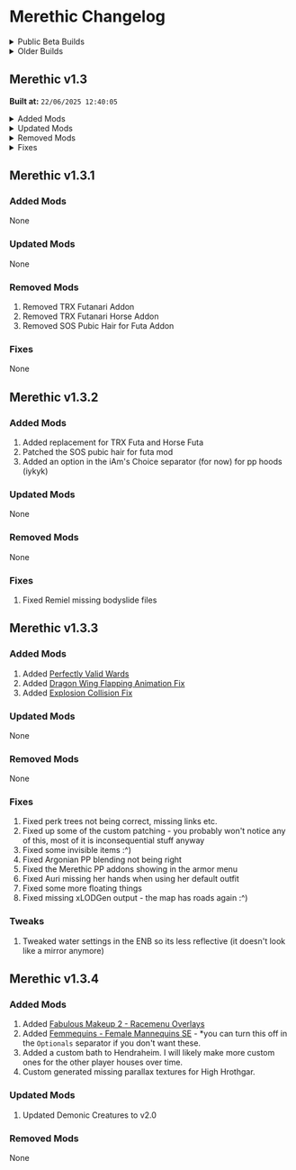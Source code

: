 # Merethic Changelog

<Details>
<summary>Public Beta Builds</summary>

## Public Beta 1
Initial public release.

## Public Beta 1.0.1
1. Updated High Poly Head download link
2. Updated NCK30 SLAL animations to v4.3
3. (Hopefully) fixed WJ requiring the Creation Kit files

## Public Beta 1.0.2
1. Fixed SMP hair not working when hiding helmets
2. Fixed broken landscape textures on Solstheim
3. Fixed Dwemer Wenches not having visible outfits
4. Fixed purple scabbard on the ebony greatsword
5. Fixed purple well textures
6. Fixed Luaffyn (Candlehearth Hall Bard) missing hands

## Public Beta 2
1. Fixed the Mythic Dawn museum in Dawnstar missing its containers
2. Fixed a landscape seam at Snow-Shod Farm
3. Fixed Ingun Black-Briar's missing hair
4. Swapped Tamrielic Grass for Folkvangr + Folkvangr Summer Tundra (this has given a fair performance boost, especially in avg fps + looks better)
5. Regenerated LODs (and cut the file size by nearly 50%)

## Public Beta 3
1. Fixed CTD causing items in the Smithing menu
2. Removed some of the vanilla voiced followers;
   1. Lea'saa
   2. Snow
   3. Arisha
   4. Daedric Bitches
3. Removed Drop on Death
4. Removed SexLab Aroused Creatures
5. Removed SkyRem - Cassi (Constellations)
6. Removed Heel Sounds (because the mod was deleted)
7. Fixed Lydia having the wrong appearance
8. Fixed the Venus armor set conflicting with SOS
9. Fixed the Destroyer armor set conflicting with SOS
10. Fixed a potential crash in Southfringe Sanctum
11. Nerfed a couple of slightly over-rated items
12. Tweaked the ENB slightly
13. Added Evenstar - Minimalistic Standing Stones of Skyrim

## Public Beta 4
1. Fixed an infinite load screen in Southfringe Sanctum
2. Fixed Venus armor set SMP cloth
3. Fixed missing Scarlet Rose outfit pieces
4. Fixed missing Succubus outfit pieces
5. Fixed Eola's appearance
6. Fixed borked vampire lord forms
7. Fixed floating above water bug for player and a few NPCs 
9. Fixed Venus Valkyrie crafting recipe
10. Added 3BA Jello Butt Physics
11. Added Body Blushing - Racemenu Overlays
12. Added Savefile Grouping Fix
13. Added Horse Save Load Fix
14. Added Auri's Mount Thistlefoot Texture Fix
15. Added ENB Anti-Aliasing
16. Added some cursed stuff :^)

</details>

<details>
<summary>Older Builds</summary>

## Merethic V1.0
Release published on the Wabbajack Gallery :)
1. Added Natural Beauty Makeup 
2. Added Feral Eyes
3. Added Lavatera Armor + 4k textures
4. Added ReSqueeze
5. Added squeeze sliders for BD's Armor Replacer
6. Added some photo mode poses for screen archery
7. Added Mehrunes Dagon Unique Shrine
8. Added Better Atronach Forge Offering Box
9. Added FreeFlyCam
10. Added Considerate Followers + 1.6.640 backport
11. Added KittyVFX - Healing
12. Removed Humanoid Draugr Replacer
13. Updated Practical Defeat to v0.4.7
14. Updated to Nature of the Wild Lands v3.0
   1.  NOTWL v3.0 should help performance a fair bit in my testing :)
15. Updated Save Safe System Overhaul to v3
16. Updated Demonic Creatures to v1.9
17. Updated Alternate Perspective to v4.0.3
18. Updated the Alternate Perspective addons where needed
19. Fixed a potential freeze after RaceMenu closes
20. Fixed Elven armor textures
21. Regenerated LODs including changing up LODs to be much more performance friendly with not a massive visual difference
    1.  There is also now a dedicated set of performance LODs. See the readme for a how-to activate these

## Merethic v1.0.1
1. Fixed MCM recorder errors
2. Fixed the Pyramid Utils error
3. Added RaceMenu Undress
4. Added Hotkey Reminder
   1. Press F11 to see hotkeys

## Merethic v1.0.2
1. Fixed Jenassa's appearance
2. Fixed a couple issues in Rayeks End
3. Fixed some issues with wild horses
4. Probably fixed the RaceMenu exit freeze again
5. Fixed animation conditions for mage robes/clothing (no more vanilla anims for robe wearers)
6. Fixed the "missing" TAWOBA Steel book
7. (Hopefully) fixed Vampire Lord and Vampire Brute skeleton issues
8. Fixed RaceMenu 3BA Morphs not working
9. Added Mu Joint Fix SexLab patch
10. Added Better AltTab
11. Added a couple of NAT 3 Patches
12. Started to adjust some ENB visuals where needed

## Merethic v1.1.0

**Merethic is now built on Skyrim v1.6.1170!**

1. Updated/Added/Removed various SKSE mods as needed to transition to v1.6.1170
2. Updated Sirenroot
3. Updated a bunch of misc mods
4. Replaced FNIS/Nemesis with Pandora
5. Fixed issues with Dismemberment Framework for humanoids
6. Fixed Bloodchill Cavern entrance
7. Fixed Lord Harkon's appearance (again)
8. Fixed Werewolves
9. Fixed broken Vampire robes
10. Fixed Whiterun Guard armour
11. Fixed a crash on Summerset Isle
12. Fixed an issue with female Coldhaven guard armour
13. Fixed IED config for Crossbow Bolt placements
14. Fixed some more missing wench armors
15. Fixed a couple of issues in the Lair of Succubi
16. Made a Merethic Music Mega Merge for more variety for your ears
17. Removed Evenstar - Minimalistic Standing Stones of Skyrim
18. Removed Blade and Blunt
19. Removed Aetherius
19. Removed SL Default Animation Remover
20. Removed SexLab Separate Orgasm
21. Removed SexLab Grass Patch
22. Removed SexLab Cum Overlays Extended
23. Removed SexLab Better Blowjobs
24. Removed SL Smooth Expressions
25. Removed Custom Skills Framework
26. Removed Custom Skills Menu
27. Removed Sky Idles
28. Added SexLab Framework PPlus
29. Added SexLab Framework PPlus - Automated SLSB Conversions
30. Added Misty Skye CBBE 3BA Patch
31. Added Solstice - a custom standing stones mod for Merethic
32. Added Merethic Insight
33. Added Wildcat - Combat of Skyrim
34. Added Mannaz
35. Added new anims when wearing nothing
36. Added Achievement Injector
37. Added Dac0da
38. Added DAC0DA - English Translation
39. Added DAC0DA - Achievement Injector Patch
40. Added DAc0da - Delayed Start
41. Added VIGILANT
42. Added VIGILANT SE HiRes Pack
43. Added VIGILANT Voiced - English Addon
44. Added WorldSpaces Patches for Vigilant
45. Added VIGILANT - NPC Overhaul
46. Added Vigilant - Achievement Injector Patch
47. Added misc HD Vigilant Project mods
48. Added Vigilant Armor HIMBO Refit
49. Added Vigilant CBBE (3BA) Bodyslide
50. Added VIGILANT SE - Settings Loader
51. Added Vigilant - Delayed Start
52. Added GLENMORIL SE
53. Added GLENMORIL - English Translation
54. Added GLENMORIL - NPC Overhaul
55. Added Glenmoril - Delayed Start
56. Added GLENMORIL CBBE 3BA Patch
57. Added GLENMORIL SE - Settings Loader
58. Added Unslaad SE
59. Added UNSLAAD Voiced - English Addon
60. Added WorldSpaces Patches for Unslaad
61. Added Customized Object Lod For Unslaad SE
62. Added Unslaad - Achievement Injector Patch
63. Added Unslaad - Delayed Start
64. Added Unslaad SE - Settings Loader
65. Added Unslaad CBBE (3BA) Bodyslide
66. Added TrueHUD - Unslaad Boss Bars ini
67. Added TrueHUD - Vigilant Boss Bars ini
68. Added a funni in the College of Winterhold
69. Added a funni in Hendraheim
70. Added More Carriages
71. Added More Ferries
72. Added some pubic options for futa characters
73. Added some more RaceMenu presets
74. Added Novice Bolt Spells
75. Added Eyes of Aber SE
76. Added Even More Eyes by Koralina
77. Added BnP Eye Pack
78. Added Eyes of Ellxe
79. Added Natural Pubic Hairstyles
80. Started some first person outfit fixes such as mismatched colours. If you spot any, let me know.
81. Changed BnP skin choices. If you want the pre-v1.10 skin config, find it in the `Appearance` separator

## Merethic v1.1.1
1. Fixed shield not being put on player back
2. Fixed shield + 1 handed weapon sheathe/unsheathe animation conditions
3. Fixed the SMP AVX512 DLL being for the wrong game version
4. Fixed controller CTD's
5. Fixed walking + blocking anims not working
6. Added Dear Diary Dark Mode Persistence Fix
7. Added Ultrawide fixes for Achievement Injector

## Merethic v1.1.2
1. Fixed the busted control map
2. Fixed location of the Steed Stone
3. Fixed missing Ultrawide patches for Achievement Injector

## Merethic v1.1.3
1. Fixed some poor balancing in Solstice
2. Fixed wigs preventing SMP hairs from animating again
3. Fixed animation priority conflicts
4. Fixed some floating mushrooms around Riverwood
5. Swapped the female `No Armor` animations to better ones
6. Added new KS Retex for Funsies

## Merethic v1.1.4
1. More animation tweaking
2. Added Cozy Gates of Riverwood
3. Added some ~~bootyfull~~ new crafting animations
4. Fixed up Riverwood with a bunch of multiway patching
5. Updated FlufyFox Human & Creature animations

## Merethic v1.2
1. Swapped to the Nexus release of Yev Mods Makeup Pack
2. Added Skyrim Safe Save System Overhaul 2
3. Added CBBE 3BA (3BBB) - Race Scale Fix
4. Added ENB Frame Generation
   1. This mod comes with caveats - read the mod page before using it!
5. Added Terrain Helper for ENB
6. Added ENB Terrain Blending Fix
7. Added another jiggle config
8. Added more body presets
9. Added FOMOD Plus MO2 Plugin
10. Added MO2 Download Manager
11. Removed Safe Save System Overhaul 3

## Merethic v1.2.1
1. Removed Terrain Helper for ENB

## Merethic v1.2.2
1. Updated FOMOD Plus
2. Updated Billyy's SLAL Animations to v8.9
3. Added SLSB Conversions for Billyy's v8.9
4. Added Photo Mode - Dear Diary Dark Mode ALTER
5. Added Photo Mode Dear Diary Dark Mode Patch
6. Added a new main menu

</details>

## Merethic v1.3

**Built at:** `22/06/2025 12:40:05`

<details>
<summary>Added Mods</summary>

- Added [Ashe - Crystal Heart v1.0.0.1](https://www.nexusmods.com/skyrimspecialedition/mods/135085)
- Added [Atlas Map Markers Overhaul v1.1](https://www.nexusmods.com/skyrimspecialedition/mods/137793)
- Added [BiR's Remiel Replacer v1.2.0](https://www.nexusmods.com/skyrimspecialedition/mods/85734)
- Added [Conditional Expressions Extended v1.5.1](https://www.nexusmods.com/skyrimspecialedition/mods/91438)
- Added [DF - Official Creature Asset Pack v1.0.0](https://www.nexusmods.com/skyrimspecialedition/mods/126328)
- Added [ELLE - Mageali v1](https://www.nexusmods.com/skyrimspecialedition/mods/147010)
- Added [Invicta Couture Lingerie BHUNP SMP v1.0](https://www.nexusmods.com/skyrimspecialedition/mods/145202)
- Added [Obi's Druchii Armor  4K SMP 3BA UBE BHUNP v1.31](https://www.nexusmods.com/skyrimspecialedition/mods/148867)
- Added [Pandora_Behaviour_Engine_v2.7.0-beta.zip](https://github.com/Monitor221hz/Pandora-Behaviour-Engine-Plus/releases/download/v2.7.0-beta/Pandora_Behaviour_Engine_v2.7.0-beta.zip)
- Added [Practical Defeat ReAnimated 0.4.8.7z](https://www.loverslab.com/files/file/37721-practical-defeat-reanimated/)
- Added [Remiel-Custom Voiced Dwemer Specialist and Companion v1.7.0](https://www.nexusmods.com/skyrimspecialedition/mods/51874)
- Added [Satisfactory Facial Piercings v0.5.1](https://www.nexusmods.com/skyrimspecialedition/mods/76879)
- Added [Shino - Shadow Princess - CBBE 3BA - Body Slider v1](https://www.nexusmods.com/skyrimspecialedition/mods/146895)
- Added [The Rift's Rest v7.0](https://www.nexusmods.com/skyrimspecialedition/mods/75649)
- Added [The Rift's Rest v7.0](https://www.nexusmods.com/skyrimspecialedition/mods/75649)
- Added [ACMOS Road Generator v4.0](https://www.nexusmods.com/skyrimspecialedition/mods/79205)
- Added [Atlas Map Markers SE - Updated with MCM - Settings Loader v1.0.1](https://www.nexusmods.com/skyrimspecialedition/mods/68573)
- Added [Bathing in Skyrim - Renewed v2.1.0](https://www.nexusmods.com/skyrimspecialedition/mods/135288)
- Added [Conditional Expressions - Subtle Face Animations v1.27](https://www.nexusmods.com/skyrimspecialedition/mods/45148)
- Added [Dragonborn Reskin - Modern Wait Menu v1.11](https://www.nexusmods.com/skyrimspecialedition/mods/132726)
- Added [Handheld Lanterns - HDT-SMP v1.0.0](https://www.nexusmods.com/skyrimspecialedition/mods/135973)
- Added [Modern Wait Menu v1.00](https://www.nexusmods.com/skyrimspecialedition/mods/117661)
- Added [MoreNastyCrittersSE&AE_v16.7z](https://www.loverslab.com/files/file/5464-more-nasty-critters-specialanniversary-edition/)
- Added [Scrab's Papyrus Extender v1.0.0.0](https://www.nexusmods.com/skyrimspecialedition/mods/115164)
- Added [ScrappiesMatchmaker - 1.5.2.zip](https://www.loverslab.com/files/file/19891-scrappies-matchmaker/)
- Added [SexLab Framework PPLUS - V2.15.7 - 1.6.1170.zip](about:blank)
- Added [Skyrim's Got Talent - Improve As a Bard v1.63](https://www.nexusmods.com/skyrimspecialedition/mods/50357)
- Added [SLO Aroused NG v3.0.0](https://www.nexusmods.com/skyrimspecialedition/mods/151502)
- Added [SLO Aroused NG v3.0.0](https://www.nexusmods.com/skyrimspecialedition/mods/151502)
- Added [The Rift's Rest v7.0](https://www.nexusmods.com/skyrimspecialedition/mods/75649)
- Added [Widget Addon - Bathing In Skyrim Renewed - Keep It Clean - Dirt and Blood v1.0](https://www.nexusmods.com/skyrimspecialedition/mods/138988)
- Added [YameteKudasai - 2.2.3.zip](https://www.loverslab.com/files/file/23123-yamete-kudasai/)
- Added [Anub SLAL 02.2025 SSE v2.7z](https://mega.nz/folder/DVJgzDBY#Cifg6SQwKBH81xGsafhCOQ/file/PFg3gQoQ)
- Added [BakaFactory SLAL Animation.7z](about:blank)
- Added [Dynamic String Distributor v1.0.2](https://www.nexusmods.com/skyrimspecialedition/mods/107676)
- Added [Aliana - Follower or Ashe Replacer v1.0](https://www.nexusmods.com/skyrimspecialedition/mods/147638)
- Added [Goam's Earrings v1.0](https://www.nexusmods.com/skyrimspecialedition/mods/112173)
- Added [NCK30 SLAL 4.4 SE.7z](https://www.loverslab.com/topic/249369-nck30-animations-37-se/#findComment-7042170)
- Added [SLAL_Billyy_Animations v9.1 SE.7z](https://www.loverslab.com/files/file/3999-billyys-slal-animations-2025-4-1/)
- Added [SLWidgets 2.0.16 (SE).zip](https://www.loverslab.com/files/file/19148-sl-widgets/)
- Added [Staff Enchanting Plus v1.0.0](https://www.nexusmods.com/skyrimspecialedition/mods/132680)
- Added [ELLE - Apothecary v1](https://www.nexusmods.com/skyrimspecialedition/mods/141507)
- Added [Barstool Exit Animation Fix v1.00](https://www.nexusmods.com/skyrimspecialedition/mods/144556)
- Added [Bathing in Skyrim - Renewed v2.1.0](https://www.nexusmods.com/skyrimspecialedition/mods/135288)
- Added [Chr's 3BA preset with CBPC Collision and Physical configs for someone likes big breast and big butt vCBPC-1.5.2](https://www.nexusmods.com/skyrimspecialedition/mods/114028)
- Added [confession - 6 Tinraa CBBE 3BA Bodyslide presets v1.1](https://www.nexusmods.com/skyrimspecialedition/mods/101286)
- Added [Curvy Queen - CBBE 3BA Bodyslide Preset v1.0](https://www.nexusmods.com/skyrimspecialedition/mods/148924)
- Added [DD  - Sigrin Silver Fox armor by Vergi CBBE 3BA SMP v3.0](https://www.nexusmods.com/skyrimspecialedition/mods/144670)
- Added [ELLE - Sena v1](https://www.nexusmods.com/skyrimspecialedition/mods/140245)
- Added [Invicta Couture Lingerie BHUNP SMP v1.0](https://www.nexusmods.com/skyrimspecialedition/mods/145202)
- Added [Invicta Couture Lingerie BHUNP SMP v1.0](https://www.nexusmods.com/skyrimspecialedition/mods/145202)
- Added [Invicta Couture Lingerie CBBE 3BA v1.2](https://www.nexusmods.com/skyrimspecialedition/mods/145126)
- Added [Nature of the Mild Lands - A NOTWL Downscaler v1.0](https://www.nexusmods.com/skyrimspecialedition/mods/112765)
- Added [Obi Eve's Sunfire Armor 3BA BHUNP UBE v1.0](https://www.nexusmods.com/skyrimspecialedition/mods/140366)
- Added [Obi Eve's Sunfire Armor 3BA BHUNP UBE v1.0](https://www.nexusmods.com/skyrimspecialedition/mods/140366)
- Added [Remiel's Crossbow Replacer v2](https://www.nexusmods.com/skyrimspecialedition/mods/88136)
- Added [Shortstack Rieklings v1.1](https://www.nexusmods.com/skyrimspecialedition/mods/151226)
- Added [Widget Addon - Bathing In Skyrim Renewed - Keep It Clean - Dirt and Blood v1.0](https://www.nexusmods.com/skyrimspecialedition/mods/138988)
- Added [92BBB Physics BHUNP and CBBE 3BA v1.0](https://www.nexusmods.com/skyrimspecialedition/mods/111325)
- Added [Ariadna Demoness 3ba body and HPH face preset v1.0](https://www.nexusmods.com/skyrimspecialedition/mods/147760)
- Added [BakaFactory ABC LE SE 3.20.7z](about:blank)
- Added [Eyes Nouveaux v1.1.0](https://www.nexusmods.com/skyrimspecialedition/mods/131210)
- Added [Goblin Wildgirl cbbe 3ba standalone follower espfe v1.02](https://www.nexusmods.com/skyrimspecialedition/mods/146178)
- Added [Invicta Couture Lingerie BHUNP SMP v1.0](https://www.nexusmods.com/skyrimspecialedition/mods/145202)
- Added [Obscure Animations Overhaul v1.0](https://www.nexusmods.com/skyrimspecialedition/mods/152047)
- Added [BA Bard Songs v1.3](https://www.nexusmods.com/skyrimspecialedition/mods/47202)
- Added [CN's Fantasy and Demonic Eyes SE with optional Charmers of the Reach (CotR) Patch v1.2](https://www.nexusmods.com/skyrimspecialedition/mods/24117)
- Added [Local Map Upgrade v1.0](https://www.nexusmods.com/skyrimspecialedition/mods/129756)
- Added [Zaki 8K-4K Textures for Bathing in Skyrim - Renewed v1.0](https://www.nexusmods.com/skyrimspecialedition/mods/139311)
- Added [Improved Barstool Exit Animation v1.0](https://www.nexusmods.com/skyrimspecialedition/mods/143012)
- Added [Invicta Couture Lingerie BHUNP SMP v1.0](https://www.nexusmods.com/skyrimspecialedition/mods/145202)
- Added [Eleonora - Muscular and Elegant Bodyslide Preset (cbbe 3ba) v1](https://www.nexusmods.com/skyrimspecialedition/mods/147471)
- Added [Sevia - Racemenu Preset v1.0](https://www.nexusmods.com/skyrimspecialedition/mods/144041)
- Added [Atlas Map Markers SE - Updated with MCM v2.7](https://www.nexusmods.com/skyrimspecialedition/mods/24104)
- Added [Practical Defeat Reanimated Voicepack.zip](https://www.loverslab.com/files/file/27944-practical-defeat-reanimated-047-voicepack/)
- Added [The Great Cities- Resources v1.0](https://www.nexusmods.com/skyrimspecialedition/mods/104373)
- Added [Cotton Curves - A Soft 3BA Bodyslide Preset v1.0](https://www.nexusmods.com/skyrimspecialedition/mods/149819)
- Added [EMMA FROST's Ass CBBE 3BA Bodyslide preset (Marvel Rivals) v1](https://www.nexusmods.com/skyrimspecialedition/mods/147489)
- Added [Heroine - a Tinraa BodySlide preset for CBBE 3BA (and BHUNP V4) v1.1](https://www.nexusmods.com/skyrimspecialedition/mods/149732)
- Added [Sanguine's Ultimatum - CBBE 3BA Bodyslide Preset v1.0a](https://www.nexusmods.com/skyrimspecialedition/mods/147557)
- Added [Invicta Couture Lingerie BHUNP SMP v1.0](https://www.nexusmods.com/skyrimspecialedition/mods/145202)
- Added [Eye-Catching - CBBE 3BA Bodyslide Preset v1.0](https://www.nexusmods.com/skyrimspecialedition/mods/146961)

</details>

<details>
<summary>Updated Mods</summary>

- Updated [Anga's Mill - Cities of the North Addon Patch Collection to v1.2](https://www.nexusmods.com/skyrimspecialedition/mods/64685)
- Updated [Apocalypse - Magic of Skyrim to v9.45.0](https://www.nexusmods.com/skyrimspecialedition/mods/1090)
- Updated [Castle Volkihar Rebuilt - SSE to v2.0.6](https://www.nexusmods.com/skyrimspecialedition/mods/324)
- Updated [Cities of the North - Falkreath Patch Collection to v1.20](https://www.nexusmods.com/skyrimspecialedition/mods/56734)
- Updated [CoMAP - Common Marker Addon Project to v4.0.0](https://www.nexusmods.com/skyrimspecialedition/mods/56123)
- Updated [Cities of the North - Dawnstar Patch Collection to v4.6.1](https://www.nexusmods.com/skyrimspecialedition/mods/30885)
- Updated [DAC0DA - English Translation to v1.0.3](https://www.nexusmods.com/skyrimspecialedition/mods/135682)
- Updated [Descriptions for Various Mods to v1.3](https://www.nexusmods.com/skyrimspecialedition/mods/106229)
- Updated [Dynamic Things Alternative - Base Object Swapper to v0.2.2](https://www.nexusmods.com/skyrimspecialedition/mods/60741)
- Updated [Embers XD to v2.8.9](https://www.nexusmods.com/skyrimspecialedition/mods/37085)
- Updated [Environs - Abandoned Abodes to v1.02](https://www.nexusmods.com/skyrimspecialedition/mods/82410)
- Updated [Even Better Quest Objectives SE - EBQO SE to v1.9.2](https://www.nexusmods.com/skyrimspecialedition/mods/159)
- Updated [Improved Traps to v2.5](https://www.nexusmods.com/skyrimspecialedition/mods/17592)
- Updated [JS Dragon Claws AE (Anniversary Edition) to v1.3](https://www.nexusmods.com/skyrimspecialedition/mods/57038)
- Updated [Kyoe's Bang'n Brows for High Poly Head to v1.0](https://www.nexusmods.com/skyrimspecialedition/mods/63276)
- Updated [Lux - Patch Hub to v6.5](https://www.nexusmods.com/skyrimspecialedition/mods/113002)
- Updated [Lux Orbis to v3.3](https://www.nexusmods.com/skyrimspecialedition/mods/56095)
- Updated [Maevan2's Eye Brows for High Poly Head (and extras) to v1.0](https://www.nexusmods.com/skyrimspecialedition/mods/63664)
- Updated [Manguz Inn Resources to v1.2](https://www.nexusmods.com/skyrimspecialedition/mods/96001)
- Updated [Nightmare Night - Werebeasts Unleashed to v2.0](https://www.nexusmods.com/skyrimspecialedition/mods/60751)
- Updated [Object Categorization Framework to v4.5.1](https://www.nexusmods.com/skyrimspecialedition/mods/81469)
- Updated [Oblivion Interaction Icons to v2.1](https://www.nexusmods.com/skyrimspecialedition/mods/52743)
- Updated [Serana Dialogue Add-On to v4.0.2.3](https://www.nexusmods.com/skyrimspecialedition/mods/32161)
- Updated [Simplicity of Seeding - Better Hearthfires and Farming CC Planter Scripts to v0.4](https://www.nexusmods.com/skyrimspecialedition/mods/94428)
- Updated [Sounds of Skyrim Complete SE to v2.1](https://www.nexusmods.com/skyrimspecialedition/mods/8286)
- Updated [Bikini Armor Replacer (TEWOBA) - CBBE BodySlide to v1.0.2](https://www.nexusmods.com/skyrimspecialedition/mods/42102)
- Updated [The Great Town of Ivarstead Patch Collection to v2.10.1](https://www.nexusmods.com/skyrimspecialedition/mods/36380)
- Updated [The Great Town of Shor's Stone Patch Collection to v2.4](https://www.nexusmods.com/skyrimspecialedition/mods/36462)
- Updated [The Naked Dragon to v1.3](https://www.nexusmods.com/skyrimspecialedition/mods/94940)
- Updated [The Welkynar Knight - Quest to v0.2.2](https://www.nexusmods.com/skyrimspecialedition/mods/89510)
- Updated [Unofficial Skyrim Modder's Patch - USMP SE to v2.6.2a](https://www.nexusmods.com/skyrimspecialedition/mods/49616)
- Updated [Unofficial Skyrim Special Edition Patch - USSEP to v4.2.9a](https://www.nexusmods.com/skyrimspecialedition/mods/266)
- Updated [Unslaad SE to v3.0.2](https://www.nexusmods.com/skyrimspecialedition/mods/11789)
- Updated [UNSLAAD Voiced - English Addon to v3.0.2](https://www.nexusmods.com/skyrimspecialedition/mods/11896)
- Updated [Wildwood Echoes to v1](https://www.nexusmods.com/skyrimspecialedition/mods/112008)
- Updated [Acheron - Death Alternative to v1.4.2.0](https://www.nexusmods.com/skyrimspecialedition/mods/108159)
- Updated [Belethor's Sister - Quest to v0.2.6](https://www.nexusmods.com/skyrimspecialedition/mods/92381)
- Updated [Chapter II - Jeremy Soule Inspired Music to v3.3](https://www.nexusmods.com/skyrimspecialedition/mods/37792)
- Updated [Coldhaven - A Vampire City 2.1 to v2.1](https://www.nexusmods.com/skyrimspecialedition/mods/22379)
- Updated [Comprehensive Attack Rate Patch - SKSE to v1.1.2.5](https://www.nexusmods.com/skyrimspecialedition/mods/89042)
- Updated [Dynamic Interface Patcher - DIP to vv1.0.3](https://www.nexusmods.com/skyrimspecialedition/mods/96891)
- Updated [DynDOLOD TexGen Fixes (Summerset Isle-Gray Cowl-Beyond Reach-Midwood Isle-ELFX) to v2.0](https://www.nexusmods.com/skyrimspecialedition/mods/69323)
- Updated [Environs - Abandoned Abodes to v1.02](https://www.nexusmods.com/skyrimspecialedition/mods/82410)
- Updated [Environs - Hroggar's House to v2.01](https://www.nexusmods.com/skyrimspecialedition/mods/83457)
- Updated [Environs - The Ruined Tundra Farmhouse to v3.01](https://www.nexusmods.com/skyrimspecialedition/mods/72981)
- Updated [Flying Crows SSE to v1.3](https://www.nexusmods.com/skyrimspecialedition/mods/49270)
- Updated [Heels Fix to v1.6.2](https://www.nexusmods.com/skyrimspecialedition/mods/64442)
- Updated [iWant Widgets to v1.31](https://www.nexusmods.com/skyrimspecialedition/mods/36457)
- Updated [More Carriages - Fast Travel Improvement to v1.3.1](https://www.nexusmods.com/skyrimspecialedition/mods/71135)
- Updated [powerofthree's Papyrus Extender to v5.6.1](https://www.nexusmods.com/skyrimspecialedition/mods/22854)
- Updated [Quickloot EE NG Fork to v1.1.0](https://www.nexusmods.com/skyrimspecialedition/mods/120075)
- Updated [QuickLoot IE - Dear Diary Dark Mode Reskin to v3.2](https://www.nexusmods.com/skyrimspecialedition/mods/137059)
- Updated [Song of the Green (Auri Follower) to v1.4](https://www.nexusmods.com/skyrimspecialedition/mods/11278)
- Updated [Unofficial Skyrim Modder's Patch - USMP SE to v2.6.2a](https://www.nexusmods.com/skyrimspecialedition/mods/49616)
- Updated [Vokriinator - Choice Cuts to v6.14.3](https://www.nexusmods.com/skyrimspecialedition/mods/26702)
- Updated [Skyrim 202X by Pfuscher - Formerly 2020 to v9.7.1](https://www.nexusmods.com/skyrimspecialedition/mods/2347)
- Updated [Additional Skyland Parallax to v1.3](https://www.nexusmods.com/skyrimspecialedition/mods/117791)
- Updated [Assorted mesh fixes to v0.90](https://www.nexusmods.com/skyrimspecialedition/mods/32117)
- Updated [Base Object Swapper to v2.6.1](https://www.nexusmods.com/skyrimspecialedition/mods/60805)
- Updated [Better Third Person Selection - BTPS to v0.5.9](https://www.nexusmods.com/skyrimspecialedition/mods/64339)
- Updated [Bisquits Pain Bringer CBBE 3BA Bodyslide to v1.1](https://www.nexusmods.com/skyrimspecialedition/mods/111059)
- Updated [BodySlide and Outfit Studio to v5.6.3](https://www.nexusmods.com/skyrimspecialedition/mods/201)
- Updated [ to v0.4.3](https://www.nexusmods.com/skyrimspecialedition/mods/81451)
- Updated [Considerate Followers - Followers are Silent During Dialogue to v1.0.0](https://www.nexusmods.com/skyrimspecialedition/mods/133659)
- Updated [Contextual Crosshair to v1.3.0](https://www.nexusmods.com/skyrimspecialedition/mods/63980)
- Updated [Deadly Spell Impacts to v1.70](https://www.nexusmods.com/skyrimspecialedition/mods/12939)
- Updated [Follower Dialogue Expansion - Brelyna Maryon to v1.3.1](https://www.nexusmods.com/skyrimspecialedition/mods/113359)
- Updated [Diverse Foods - Base Object Swapper to v1.3](https://www.nexusmods.com/skyrimspecialedition/mods/91599)
- Updated [ELLE -Elven Lake 3BA - BHUNP to v1](https://www.nexusmods.com/skyrimspecialedition/mods/82865)
- Updated [Enemies Respect Encounter Zones to v1.4.1](https://www.nexusmods.com/skyrimspecialedition/mods/78847)
- Updated [Experience - MCM to v1.2.0](https://www.nexusmods.com/skyrimspecialedition/mods/65880)
- Updated [Feral Eyes - Beast Eyes for Humanoid Races to v1.10](https://www.nexusmods.com/skyrimspecialedition/mods/73325)
- Updated [Girl's Travel Outfit to v1.0](https://www.nexusmods.com/skyrimspecialedition/mods/125910)
- Updated [Grab And Throw to v1.1.1](https://www.nexusmods.com/skyrimspecialedition/mods/120460)
- Updated [HD Local Map to v1.0.2](https://www.nexusmods.com/skyrimspecialedition/mods/74722)
- Updated [Lux to v6.3](https://www.nexusmods.com/skyrimspecialedition/mods/43158)
- Updated [Medieval Blended Roads to v1.0](https://www.nexusmods.com/skyrimspecialedition/mods/90778)
- Updated [ to v0.4.3](https://www.nexusmods.com/skyrimspecialedition/mods/81451)
- Updated [Nature of the Wild Lands (NOTWL) - Rock Retexture to v0.1](https://www.nexusmods.com/skyrimspecialedition/mods/132984)
- Updated [New Creature Animation - Giant to v0.9beta](https://www.nexusmods.com/skyrimspecialedition/mods/83317)
- Updated [Next-Gen Decapitations to v1.0.0](https://www.nexusmods.com/skyrimspecialedition/mods/135254)
- Updated [OBody Next Generation to v4.2.0](https://www.nexusmods.com/skyrimspecialedition/mods/77016)
- Updated [ to v0.4.3](https://www.nexusmods.com/skyrimspecialedition/mods/81451)
- Updated [Petite to Plenty - A CBPC Config for Realistic Collisions and Physics to v7.1](https://www.nexusmods.com/skyrimspecialedition/mods/82745)
- Updated [ to v0.4.3](https://www.nexusmods.com/skyrimspecialedition/mods/81451)
- Updated [Scared of Shootings - NPCs react to aiming bows to v0.1](https://www.nexusmods.com/skyrimspecialedition/mods/105622)
- Updated [The Handy Icon Collection Collective for I4 to v1.4.1](https://www.nexusmods.com/skyrimspecialedition/mods/90508)
- Updated [True Directional Movement - Modernized Third Person Gameplay to v2.2.4](https://www.nexusmods.com/skyrimspecialedition/mods/51614)
- Updated [Twilight Princess Armor Mashup to v4.5](https://www.nexusmods.com/skyrimspecialedition/mods/71182)
- Updated [Unslaad SE to v3.0.2](https://www.nexusmods.com/skyrimspecialedition/mods/11789)
- Updated [Unslaad SE - Settings Loader to v1.0.0](https://www.nexusmods.com/skyrimspecialedition/mods/69449)
- Updated [Use or Take SKSE to v1.2.0](https://www.nexusmods.com/skyrimspecialedition/mods/70868)
- Updated [Aphrodelyn's 3BA BodySlide Preset with CBPC Physics and Collision Configs to v1.0](https://www.nexusmods.com/skyrimspecialedition/mods/143572)
- Updated [Assorted mesh fixes to v0.90](https://www.nexusmods.com/skyrimspecialedition/mods/32117)
- Updated [Ave's College Jewelry Replacer to v1.2](https://www.nexusmods.com/skyrimspecialedition/mods/38399)
- Updated [Cathedral - Armory to v3.20](https://www.nexusmods.com/skyrimspecialedition/mods/20199)
- Updated [DynDOLOD Resources SE 3 to vAlpha-45](https://www.nexusmods.com/skyrimspecialedition/mods/52897)
- Updated [Ebony Armors and Weapons Retexture SE to v1.21](https://www.nexusmods.com/skyrimspecialedition/mods/83654)
- Updated [Environs - Kolskeggr to v3.01](https://www.nexusmods.com/skyrimspecialedition/mods/78477)
- Updated [Fjotli's Silver Locket by Ave to v2.0](https://www.nexusmods.com/skyrimspecialedition/mods/52256)
- Updated [Forsworn Armors and Weapons Retexture SE to v1.0](https://www.nexusmods.com/skyrimspecialedition/mods/99610)
- Updated [Highly Improved Male Body Overhaul -HIMBO- to v4.4.1](https://www.nexusmods.com/skyrimspecialedition/mods/46311)
- Updated [Highly Improved Male Body Overhaul -HIMBO- to v4.4.1](https://www.nexusmods.com/skyrimspecialedition/mods/46311)
- Updated [Illustrious Whiterun SE - 8K - Parallax to v2.0](https://www.nexusmods.com/skyrimspecialedition/mods/28950)
- Updated [Illustrious Whiterun SE - 8K - Parallax to v2.0](https://www.nexusmods.com/skyrimspecialedition/mods/28950)
- Updated [Illustrious Whiterun SE - 8K - Parallax to v2.0](https://www.nexusmods.com/skyrimspecialedition/mods/28950)
- Updated [Iron Armors and Weapons Retexture SE to v1.1](https://www.nexusmods.com/skyrimspecialedition/mods/84978)
- Updated [JS Dwarven Oil SE to v1.0](https://www.nexusmods.com/skyrimspecialedition/mods/66770)
- Updated [JS Essence Extractor SE to v1.1](https://www.nexusmods.com/skyrimspecialedition/mods/66578)
- Updated [Muscular Mommy 3BA bodyslide preset to v1.1](https://www.nexusmods.com/skyrimspecialedition/mods/125087)
- Updated [Natural and Realistic CBBE 3BA - BodySlide Preset to v1.0](https://www.nexusmods.com/skyrimspecialedition/mods/95090)
- Updated [Nature of the Wild Lands -  forest and trees improvement mod to v2.4](https://www.nexusmods.com/skyrimspecialedition/mods/63604)
- Updated [Orcish Armors and Weapons Retexture SE to v1.1](https://www.nexusmods.com/skyrimspecialedition/mods/84607)
- Updated [Random Tawoba Realistic and Squeeze Bodyslides 3BA to v1.1](https://www.nexusmods.com/skyrimspecialedition/mods/110039)
- Updated [ReSqueeze - The Amazing World Of Bikini Armor TAWOBA 3BA to v2.0.1](https://www.nexusmods.com/skyrimspecialedition/mods/131355)
- Updated [Simplicity of Snow to v0.15](https://www.nexusmods.com/skyrimspecialedition/mods/56235)
- Updated [Simplicity of Snow to v0.15](https://www.nexusmods.com/skyrimspecialedition/mods/56235)
- Updated [Snazzy Furniture and Clutter Overhaul (SFCO) to v2.2](https://www.nexusmods.com/skyrimspecialedition/mods/2414)
- Updated [Song of the Green - Auri Lenka Replacer SE - Optional Sharp Teeth to v1.1](https://www.nexusmods.com/skyrimspecialedition/mods/29345)
- Updated [Steel Armors and Weapons Retexture SE to v1.1](https://www.nexusmods.com/skyrimspecialedition/mods/85445)
- Updated [Tawoba 6.1 unofficial tweaks and fixes to v1.3](https://www.nexusmods.com/skyrimspecialedition/mods/111200)
- Updated [Tawoba 6.1 unofficial tweaks and fixes to v1.3](https://www.nexusmods.com/skyrimspecialedition/mods/111200)
- Updated [Bikini Armor Replacer (TEWOBA) - CBBE BodySlide to v1.0.2](https://www.nexusmods.com/skyrimspecialedition/mods/42102)
- Updated [The Witcher 3 Eyes SE to v2.1](https://www.nexusmods.com/skyrimspecialedition/mods/2921)
- Updated [Unique Armors and Weapons Retexture SE to v1.0](https://www.nexusmods.com/skyrimspecialedition/mods/105771)
- Updated [Water for ENB to v1.83](https://www.nexusmods.com/skyrimspecialedition/mods/37061)
- Updated [wd - Taproots to v1.0](https://www.nexusmods.com/skyrimspecialedition/mods/112609)
- Updated [Wyrmstooth CBBE 3BA and HIMBO Patch to v1.0](https://www.nexusmods.com/skyrimspecialedition/mods/105850)
- Updated [Ave's Saarthal Amulet to v1.3](https://www.nexusmods.com/skyrimspecialedition/mods/44094)
- Updated [Ayleid Piercings - CBBE 3BA - SoS to v1.5.1](https://www.nexusmods.com/skyrimspecialedition/mods/76204)
- Updated [Blackreach Eerie Ambience to v1](https://www.nexusmods.com/skyrimspecialedition/mods/112114)
- Updated [Chooey's Choice Requirements to v3.0.0](https://www.nexusmods.com/skyrimspecialedition/mods/90689)
- Updated [Ryan Reos Dark Elf Blader - CBBE 3BA - TBD - BHUNP to v4.0](https://www.nexusmods.com/skyrimspecialedition/mods/54994)
- Updated [Environs - The Greenwood Shack to v3.00](https://www.nexusmods.com/skyrimspecialedition/mods/73732)
- Updated [Fluffworks Patches to v1.0](https://www.nexusmods.com/skyrimspecialedition/mods/64445)
- Updated [Follower Dialogue Expansion - Borgakh the Steel Heart to v1](https://www.nexusmods.com/skyrimspecialedition/mods/133571)
- Updated [Girl's Travel Outfit to v1.0](https://www.nexusmods.com/skyrimspecialedition/mods/125910)
- Updated [Highly Improved Male Body Overhaul -HIMBO- to v4.4.1](https://www.nexusmods.com/skyrimspecialedition/mods/46311)
- Updated [Livia Salvian - High Poly Visual Replacer - Chooey's Choice to v1.0.0](https://www.nexusmods.com/skyrimspecialedition/mods/102518)
- Updated [MAGECORE - hdt SMP (CBBE 3BA) to v1.0](https://www.nexusmods.com/skyrimspecialedition/mods/113540)
- Updated [Nature of the Wild Lands 3.0 - 3D hybrid LODs and regions addon to v1.0](https://www.nexusmods.com/skyrimspecialedition/mods/133619)
- Updated [Reyda's Necklace by Ave to v1.1](https://www.nexusmods.com/skyrimspecialedition/mods/42328)
- Updated [The Great Town of Ivarstead SSE to v1.2](https://www.nexusmods.com/skyrimspecialedition/mods/34505)
- Updated [Whiterun Objects SMIMed (and fixes too) to v0.3.1](https://www.nexusmods.com/skyrimspecialedition/mods/69125)
- Updated [Wispmother - Humanoid Replacer - CBBE and UNP to v1.1.0](https://www.nexusmods.com/skyrimspecialedition/mods/132346)
- Updated [Assorted mesh fixes to v0.90](https://www.nexusmods.com/skyrimspecialedition/mods/32117)
- Updated [Riding Animation Overhaul - RAO (OAR - DAR) to v1.1](https://www.nexusmods.com/skyrimspecialedition/mods/102881)
- Updated [HS Resources to v3.4.0](https://www.nexusmods.com/skyrimspecialedition/mods/72307)
- Updated [Path of Sorcery - Magic Perk Overhaul to v2.6](https://www.nexusmods.com/skyrimspecialedition/mods/6660)
- Updated [RS Children Patch Compendium to v5](https://www.nexusmods.com/skyrimspecialedition/mods/13409)
- Updated [Immersive folded hands (OAR) to v1.5.0](https://www.nexusmods.com/skyrimspecialedition/mods/62849)
- Updated [Conditional Dog Barking (DAR) to v1.0.0](https://www.nexusmods.com/skyrimspecialedition/mods/72336)
- Updated [Draugr Magic Loop Casting Animation to v1.1](https://www.nexusmods.com/skyrimspecialedition/mods/73876)
- Updated [Dynamic Female Weather Idles to v1.1](https://www.nexusmods.com/skyrimspecialedition/mods/98493)
- Updated [Feral - Claw Unarmed Attacks for Beast Races - Vampires - Werewolves to vv2.1](https://www.nexusmods.com/skyrimspecialedition/mods/34552)
- Updated [Flute Animation Fix to v1.1](https://www.nexusmods.com/skyrimspecialedition/mods/69609)
- Updated [Improved Table Transition Animations to v1.2](https://www.nexusmods.com/skyrimspecialedition/mods/84160)
- Updated [New Creature Animation - Falmer to v1.0](https://www.nexusmods.com/skyrimspecialedition/mods/83572)
- Updated [P.A.I.A Expansion  (Pregnancy and Inflation animations) to v1.0](https://www.nexusmods.com/skyrimspecialedition/mods/124228)
- Updated [Comprehensive First Person Animation Overhaul - CFPAO to v1.0.3](https://www.nexusmods.com/skyrimspecialedition/mods/87169)
- Updated [Civil War Lines Expansion to v1.08](https://www.nexusmods.com/skyrimspecialedition/mods/77566)
- Updated [DAc0da to v1.0.1](https://www.nexusmods.com/skyrimspecialedition/mods/134405)
- Updated [Depths of the Reach to v1.82](https://www.nexusmods.com/skyrimspecialedition/mods/77718)
- Updated [Environs - The Ruined Tundra Farmhouse to v3.01](https://www.nexusmods.com/skyrimspecialedition/mods/72981)
- Updated [Frozen in Time - Definitely Not Another Snow Elf Waifu Mod to v0.26](https://www.nexusmods.com/skyrimspecialedition/mods/39732)
- Updated [Iggath to v1.01.0](https://www.nexusmods.com/skyrimspecialedition/mods/75157)
- Updated [Ivy - Cozy Corner Patch Hub to v1.1.2](https://www.nexusmods.com/skyrimspecialedition/mods/138863)
- Updated [JK's Interiors Patch Collection to v5.18.1](https://www.nexusmods.com/skyrimspecialedition/mods/35910)
- Updated [Land of Vominheim SE to v2.04.1](https://www.nexusmods.com/skyrimspecialedition/mods/31472)
- Updated [Light and Shade SE to v2.2](https://www.nexusmods.com/skyrimspecialedition/mods/77993)
- Updated [New Beginnings - Alternate Perspective Extension to v1.3.3](https://www.nexusmods.com/skyrimspecialedition/mods/57818)
- Updated [Path of Sorcery - Magic Perk Overhaul to v2.6](https://www.nexusmods.com/skyrimspecialedition/mods/6660)
- Updated [Quest - Baba Yaga and the Labyrinth to v0.3.2](https://www.nexusmods.com/skyrimspecialedition/mods/84492)
- Updated [Showing off Stuff - Put random things on plaques - fish paintings doodads to v0.2](https://www.nexusmods.com/skyrimspecialedition/mods/90589)
- Updated [Tamrielic Distribution to v1.3.3.1](https://www.nexusmods.com/skyrimspecialedition/mods/71372)
- Updated [Innocence Lost - Quest Expansion to v1.01](https://www.nexusmods.com/skyrimspecialedition/mods/80974)
- Updated [The Only Cure - Quest Expansion to v1.02](https://www.nexusmods.com/skyrimspecialedition/mods/57683)
- Updated [Unofficial Skyrim Creation Club Content Patches to v7.7](https://www.nexusmods.com/skyrimspecialedition/mods/18975)
- Updated [Unofficial Skyrim Modders Patch - USMP - Patch Emporium to v1.3.29](https://www.nexusmods.com/skyrimspecialedition/mods/50813)
- Updated [JS Immersive Tripwires SE to v1.2](https://www.nexusmods.com/skyrimspecialedition/mods/70979)
- Updated [CBBE 3BA (3BBB) to v2.47](https://www.nexusmods.com/skyrimspecialedition/mods/30174)
- Updated [Infinity UI to v2.0.1](https://www.nexusmods.com/skyrimspecialedition/mods/74483)
- Updated [Mfg Fix NG to v0.1.5](https://www.nexusmods.com/skyrimspecialedition/mods/133568)
- Updated [Modlist Maintenance Utility to v1.0.0](https://www.nexusmods.com/skyrimspecialedition/mods/117093)
- Updated [NPC Stuck in Bleedout fix to v0.1.3](https://www.nexusmods.com/skyrimspecialedition/mods/95489)
- Updated [Photo Mode to v1.2.0](https://www.nexusmods.com/skyrimspecialedition/mods/91701)
- Updated [Security Overhaul SKSE - Lock Variations to v3.2.0](https://www.nexusmods.com/skyrimspecialedition/mods/58224)
- Updated [SkyPatcher to v1.4.0](https://www.nexusmods.com/skyrimspecialedition/mods/106659)
- Updated [Splashes of Storms to v1.3.0](https://www.nexusmods.com/skyrimspecialedition/mods/72115)
- Updated [The Tinraa Body - Topless - CBBE 3BA Bodyslide preset to v2.0](https://www.nexusmods.com/skyrimspecialedition/mods/88002)
- Updated [Cuyi's Bosmeri Antlers - Proper RaceMenu Integration to v1.0.0](https://www.nexusmods.com/skyrimspecialedition/mods/126382)
- Updated [Ayleid Piercings - CBBE 3BA - SoS to v1.5.1](https://www.nexusmods.com/skyrimspecialedition/mods/76204)
- Updated [Environs - The Greenwood Shack to v3.00](https://www.nexusmods.com/skyrimspecialedition/mods/73732)
- Updated [Half-Moon Mill - Cities of the North Addon Patch Collection to v1.3](https://www.nexusmods.com/skyrimspecialedition/mods/64522)
- Updated [Nature of the Wild Lands -  forest and trees improvement mod to v2.4](https://www.nexusmods.com/skyrimspecialedition/mods/63604)
- Updated [Nature of the Wildlands - 3.0 Patch Collection to v1.01](https://www.nexusmods.com/skyrimspecialedition/mods/127939)
- Updated [SarcasticDragon's Snarky Loading Screens to vFinal](https://www.nexusmods.com/skyrimspecialedition/mods/9940)
- Updated [Sonders Keyword Distribution Resources to v1.2](https://www.nexusmods.com/skyrimspecialedition/mods/93995)
- Updated [Spellsiphon - Immersive Combat to v5.27](https://www.nexusmods.com/skyrimspecialedition/mods/26627)
- Updated [Description Framework to v1.0.1](https://www.nexusmods.com/skyrimspecialedition/mods/105799)
- Updated [Horse Save Load Fix to v0.1](https://www.nexusmods.com/skyrimspecialedition/mods/132110)
- Updated [OBody Next Generation ORefit JSON Master List to vv3.0](https://www.nexusmods.com/skyrimspecialedition/mods/105052)
- Updated [powerofthree's Tweaks to v1.8.1](https://www.nexusmods.com/skyrimspecialedition/mods/51073)
- Updated [Achievement Injector to v1.0](https://www.nexusmods.com/skyrimspecialedition/mods/126220)
- Updated [Whiterun Objects SMIMed - Dragonsreach Stairs - and some other stairs too to v0.3](https://www.nexusmods.com/skyrimspecialedition/mods/94037)
- Updated [EVG Animated Traversal to v1.02](https://www.nexusmods.com/skyrimspecialedition/mods/63232)
- Updated [Abyssal Tides Magic to v1.62](https://www.nexusmods.com/skyrimspecialedition/mods/97892)
- Updated [AI Overhaul SSE to v1.8.4](https://www.nexusmods.com/skyrimspecialedition/mods/21654)
- Updated [Creation Club Item Descriptions to v1.3](https://www.nexusmods.com/skyrimspecialedition/mods/106048)
- Updated [Ivy - Gates of Riverwood to v1.0](https://www.nexusmods.com/skyrimspecialedition/mods/138864)
- Updated [JK's The Drunken Huntsman. to v1.0.0](https://www.nexusmods.com/skyrimspecialedition/mods/33783)
- Updated [Take a Peek - New Stealth Mechanic to v1.22](https://www.nexusmods.com/skyrimspecialedition/mods/66908)
- Updated [Wild Witch Outfit - CBBE 3BA UUNP BHUNP HIMBO Vanilla - HDT-SMP to v0.2.7](https://www.nexusmods.com/skyrimspecialedition/mods/81085)
- Updated [Dear Diary C.O.C.K.S. Mode to v1.0](https://www.nexusmods.com/skyrimspecialedition/mods/87075)
- Updated [No Grass In Objects to v8](https://www.nexusmods.com/skyrimspecialedition/mods/42161)
- Updated [Read Or Take SKSE to v1.3.0](https://www.nexusmods.com/skyrimspecialedition/mods/69588)
- Updated [Select One Skip - Hold Key to Skip Quantity Menu to v0.1.1](https://www.nexusmods.com/skyrimspecialedition/mods/96447)
- Updated [Spell Perk Item Distributor (SPID) to v6.6.2](https://www.nexusmods.com/skyrimspecialedition/mods/36869)
- Updated [Wash That Blood Off 2 to v2.0](https://www.nexusmods.com/skyrimspecialedition/mods/62358)
- Updated [Obi's Derketo Priestess Outfit - BHUNP UBE 3BA to v1.0](https://www.nexusmods.com/skyrimspecialedition/mods/137642)
- Updated [True Directional Movement Lock-on Fixes to v1.3](https://www.nexusmods.com/skyrimspecialedition/mods/77843)
- Updated [Apocalypse - Magic of Skyrim to v9.45.0](https://www.nexusmods.com/skyrimspecialedition/mods/1090)
- Updated [Feral Eyes - Beast Eyes for Humanoid Races to v1.10](https://www.nexusmods.com/skyrimspecialedition/mods/73325)
- Updated [Improved Follower Dialogue - Lydia to v3.6.3](https://www.nexusmods.com/skyrimspecialedition/mods/38473)
- Updated [Lux Orbis - Patch Hub to v4.2](https://www.nexusmods.com/skyrimspecialedition/mods/114169)
- Updated [Particle Patch for ENB to v1.2.6](https://www.nexusmods.com/skyrimspecialedition/mods/65720)
- Updated [Random Barrel Roll - Base Object Swapper to v0.1](https://www.nexusmods.com/skyrimspecialedition/mods/78195)
- Updated [ENB Extender for Skyrim to v1.0.3](https://www.nexusmods.com/skyrimspecialedition/mods/99406)
- Updated [Particle Patch for ENB to v1.2.6](https://www.nexusmods.com/skyrimspecialedition/mods/65720)
- Updated [UNSLAAD Voiced - English Addon to v3.0.2](https://www.nexusmods.com/skyrimspecialedition/mods/11896)
- Updated [Miggyluv's HIMBO Galore (AIO) to v1.03](https://www.nexusmods.com/skyrimspecialedition/mods/136840)
- Updated [Stairs of Skyrim - Windhelm Bridge Stairs to v0.5.1](https://www.nexusmods.com/skyrimspecialedition/mods/78399)
- Updated [Landscape Fixes For Grass Mods to v5.1](https://www.nexusmods.com/skyrimspecialedition/mods/9005)
- Updated [Simply Balanced to v1.4.6](https://www.nexusmods.com/skyrimspecialedition/mods/15541)
- Updated [Aphrodelyn's 3BA BodySlide Preset with CBPC Physics and Collision Configs to v1.0](https://www.nexusmods.com/skyrimspecialedition/mods/143572)
- Updated [Melis - 3BA BodySlide Preset to v0.2](https://www.nexusmods.com/skyrimspecialedition/mods/93024)

</details>

<details>
<summary>Removed Mods</summary>

- Removed [AI Overhaul SSE v1.8.4](https://www.nexusmods.com/skyrimspecialedition/mods/21654)
- Removed [Apocalypse - Magic of Skyrim v9.45.0](https://www.nexusmods.com/skyrimspecialedition/mods/1090)
- Removed [Castle Volkihar Rebuilt - SSE v2.0.6](https://www.nexusmods.com/skyrimspecialedition/mods/324)
- Removed [Chapter II - Jeremy Soule Inspired Music v3.3](https://www.nexusmods.com/skyrimspecialedition/mods/37792)
- Removed [Creation Club Item Descriptions v1.3](https://www.nexusmods.com/skyrimspecialedition/mods/106048)
- Removed [Embers XD v2.8.9](https://www.nexusmods.com/skyrimspecialedition/mods/37085)
- Removed [Environs - Abandoned Abodes v1.02](https://www.nexusmods.com/skyrimspecialedition/mods/82410)
- Removed [Environs - Abandoned Abodes v1.02](https://www.nexusmods.com/skyrimspecialedition/mods/82410)
- Removed [Environs - The Ruined Tundra Farmhouse v3.01](https://www.nexusmods.com/skyrimspecialedition/mods/72981)
- Removed [Half-Moon Mill - Cities of the North Addon Patch Collection v1.3](https://www.nexusmods.com/skyrimspecialedition/mods/64522)
- Removed [JK's The Drunken Huntsman. v1.0.0](https://www.nexusmods.com/skyrimspecialedition/mods/33783)
- Removed [Land of Vominheim SE v2.04.1](https://www.nexusmods.com/skyrimspecialedition/mods/31472)
- Removed [Lux - Patch Hub v6.5](https://www.nexusmods.com/skyrimspecialedition/mods/113002)
- Removed [Sonders Keyword Distribution Resources v1.2](https://www.nexusmods.com/skyrimspecialedition/mods/93995)
- Removed [The Great Town of Shor's Stone Patch Collection v2.4](https://www.nexusmods.com/skyrimspecialedition/mods/36462)
- Removed [Unofficial Skyrim Modder's Patch - USMP SE v2.6.2a](https://www.nexusmods.com/skyrimspecialedition/mods/49616)
- Removed [Vokriinator - Choice Cuts v6.14.3](https://www.nexusmods.com/skyrimspecialedition/mods/26702)
- Removed [Binaural 3D Surround Sound for Headphones - HRTF v2.4](https://www.nexusmods.com/skyrimspecialedition/mods/26916)
- Removed [Acheron - Death Alternative v1.4.2.0](https://www.nexusmods.com/skyrimspecialedition/mods/108159)
- Removed [Environs - Hroggar's House v2.01](https://www.nexusmods.com/skyrimspecialedition/mods/83457)
- Removed [Environs - The Greenwood Shack v3.00](https://www.nexusmods.com/skyrimspecialedition/mods/73732)
- Removed [Even Better Quest Objectives SE - EBQO SE v1.9.2](https://www.nexusmods.com/skyrimspecialedition/mods/159)
- Removed [Flying Crows SSE v1.3](https://www.nexusmods.com/skyrimspecialedition/mods/49270)
- Removed [JS Dragon Claws AE (Anniversary Edition) v1.3](https://www.nexusmods.com/skyrimspecialedition/mods/57038)
- Removed [MoreNastyCrittersSE_v15_4.7z](about:blank)
- Removed [Nightmare Night - Werebeasts Unleashed v2.0](https://www.nexusmods.com/skyrimspecialedition/mods/60751)
- Removed [powerofthree's Papyrus Extender v5.6.1](https://www.nexusmods.com/skyrimspecialedition/mods/22854)
- Removed [Practical Defeat v0.4.7.7z](https://www.loverslab.com/files/file/37671-ponzi-dump/#)
- Removed [ScrappiesMatchmaker - 1.5.1.1.zip](https://www.loverslab.com/files/file/19891-scrappies-matchmaker/)
- Removed [SexLab Framework PPLUS - V2.12.0 - 1.6.1170.zip](https://www.loverslab.com/files/file/25318-sexlab-p/)
- Removed [Song of the Green (Auri Follower) v1.4](https://www.nexusmods.com/skyrimspecialedition/mods/11278)
- Removed [The Naked Dragon v1.3](https://www.nexusmods.com/skyrimspecialedition/mods/94940)
- Removed [YameteKudasai - 2.1.3.zip](https://www.loverslab.com/files/file/23123-yamete-kudasai/)
- Removed [Additional Skyland Parallax v1.3](https://www.nexusmods.com/skyrimspecialedition/mods/117791)
- Removed [ v0.4.3](https://www.nexusmods.com/skyrimspecialedition/mods/81451)
- Removed [Considerate Followers - Followers are Silent During Dialogue v1.0.0](https://www.nexusmods.com/skyrimspecialedition/mods/133659)
- Removed [Diverse Foods - Base Object Swapper v1.3](https://www.nexusmods.com/skyrimspecialedition/mods/91599)
- Removed [ v0.4.3](https://www.nexusmods.com/skyrimspecialedition/mods/81451)
- Removed [ v0.4.3](https://www.nexusmods.com/skyrimspecialedition/mods/81451)
- Removed [Enemies Respect Encounter Zones v1.4.1](https://www.nexusmods.com/skyrimspecialedition/mods/78847)
- Removed [Grab And Throw v1.1.1](https://www.nexusmods.com/skyrimspecialedition/mods/120460)
- Removed [HD Local Map v1.0.2](https://www.nexusmods.com/skyrimspecialedition/mods/74722)
- Removed [OBody Next Generation ORefit JSON Master List vv3.0](https://www.nexusmods.com/skyrimspecialedition/mods/105052)
- Removed [ v0.4.3](https://www.nexusmods.com/skyrimspecialedition/mods/81451)
- Removed [Petite to Plenty - A CBPC Config for Realistic Collisions and Physics v7.1](https://www.nexusmods.com/skyrimspecialedition/mods/82745)
- Removed [Pyramid Utils vv0.2.2](https://www.nexusmods.com/skyrimspecialedition/mods/110832)
- Removed [Read Or Take SKSE v1.3.0](https://www.nexusmods.com/skyrimspecialedition/mods/69588)
- Removed [Unslaad SE - Settings Loader v1.0.0](https://www.nexusmods.com/skyrimspecialedition/mods/69449)
- Removed [Aphrodelyn's 3BA BodySlide Preset with CBPC Physics and Collision Configs v1.0](https://www.nexusmods.com/skyrimspecialedition/mods/143572)
- Removed [High Poly Head UV Stretch Fix v1.00](https://www.nexusmods.com/skyrimspecialedition/mods/90082)
- Removed [Highly Improved Male Body Overhaul -HIMBO- v4.4.1](https://www.nexusmods.com/skyrimspecialedition/mods/46311)
- Removed [JS Dwarven Oil SE v1.0](https://www.nexusmods.com/skyrimspecialedition/mods/66770)
- Removed [JS Essence Extractor SE v1.1](https://www.nexusmods.com/skyrimspecialedition/mods/66578)
- Removed [Livia Salvian - High Poly Visual Replacer - Chooey's Choice v1.0.0](https://www.nexusmods.com/skyrimspecialedition/mods/102518)
- Removed [Natural and Realistic CBBE 3BA - BodySlide Preset v1.0](https://www.nexusmods.com/skyrimspecialedition/mods/95090)
- Removed [Nature of the Wild Lands (NOTWL) - Rock Retexture v0.1](https://www.nexusmods.com/skyrimspecialedition/mods/132984)
- Removed [Steel Armors and Weapons Retexture SE v1.1](https://www.nexusmods.com/skyrimspecialedition/mods/85445)
- Removed [The Tinraa Body - Topless - CBBE 3BA Bodyslide preset v2.0](https://www.nexusmods.com/skyrimspecialedition/mods/88002)
- Removed [Unique Armors and Weapons Retexture SE v1.0](https://www.nexusmods.com/skyrimspecialedition/mods/105771)
- Removed [Wyrmstooth CBBE 3BA and HIMBO Patch v1.0](https://www.nexusmods.com/skyrimspecialedition/mods/105850)
- Removed [ v0.4.3](https://www.nexusmods.com/skyrimspecialedition/mods/81451)
- Removed [Environs - The Ruined Tundra Farmhouse v3.01](https://www.nexusmods.com/skyrimspecialedition/mods/72981)
- Removed [Illustrious Whiterun SE - 8K - Parallax v2.0](https://www.nexusmods.com/skyrimspecialedition/mods/28950)
- Removed [Improved Table Transition Animations v1.2](https://www.nexusmods.com/skyrimspecialedition/mods/84160)
- Removed [Nature of the Wild Lands 3.0 - 3D hybrid LODs and regions addon v1.0](https://www.nexusmods.com/skyrimspecialedition/mods/133619)
- Removed [ v0.4.3](https://www.nexusmods.com/skyrimspecialedition/mods/81451)
- Removed [The Great Cities - Minor Cities and Towns SSE Edition v2.01](https://www.nexusmods.com/skyrimspecialedition/mods/20272)
- Removed [Whiterun Objects SMIMed (and fixes too) v0.3.1](https://www.nexusmods.com/skyrimspecialedition/mods/69125)
- Removed [Wispmother - Humanoid Replacer - CBBE and UNP v1.1.0](https://www.nexusmods.com/skyrimspecialedition/mods/132346)
- Removed [Fluffworks Patches v1.0](https://www.nexusmods.com/skyrimspecialedition/mods/64445)
- Removed [RS Children - Interesting 3DNPCs Patch v3.42Beta](https://www.nexusmods.com/skyrimspecialedition/mods/12686)
- Removed [Conditional Dog Barking (DAR) v1.0.0](https://www.nexusmods.com/skyrimspecialedition/mods/72336)
- Removed [New Creature Animation - Falmer v1.0](https://www.nexusmods.com/skyrimspecialedition/mods/83572)
- Removed [New Creature Animation - Giant v0.9beta](https://www.nexusmods.com/skyrimspecialedition/mods/83317)
- Removed [Ivy - Gates of Riverwood v1.0](https://www.nexusmods.com/skyrimspecialedition/mods/138864)
- Removed [Maevan2's Eye Brows for High Poly Head (and extras) v1.0](https://www.nexusmods.com/skyrimspecialedition/mods/63664)
- Removed [More Carriages - Fast Travel Improvement v1.3.1](https://www.nexusmods.com/skyrimspecialedition/mods/71135)
- Removed [QuickLoot IE - Dear Diary Dark Mode Reskin v3.2](https://www.nexusmods.com/skyrimspecialedition/mods/137059)
- Removed [SexLabMatchMaker.Rev7.zip](https://www.loverslab.com/files/file/163-sexlab-matchmaker-updated-09172014/)
- Removed [NPC Stuck in Bleedout fix v0.1.3](https://www.nexusmods.com/skyrimspecialedition/mods/95489)
- Removed [SkyPatcher v1.4.0](https://www.nexusmods.com/skyrimspecialedition/mods/106659)
- Removed [Spell Perk Item Distributor (SPID) v6.6.2](https://www.nexusmods.com/skyrimspecialedition/mods/36869)
- Removed [Miggyluv's HIMBO Galore (AIO) v1.03](https://www.nexusmods.com/skyrimspecialedition/mods/136840)
- Removed [Apocalypse - Magic of Skyrim v9.45.0](https://www.nexusmods.com/skyrimspecialedition/mods/1090)
- Removed [Coldhaven - A Vampire City 2.1 v2.1](https://www.nexusmods.com/skyrimspecialedition/mods/22379)
- Removed [DAC0DA - English Translation v1.0.3](https://www.nexusmods.com/skyrimspecialedition/mods/135682)
- Removed [Environs - Hroggar's House v2.01](https://www.nexusmods.com/skyrimspecialedition/mods/83457)
- Removed [Nature of the Wildlands - 3.0 Patch Collection v1.01](https://www.nexusmods.com/skyrimspecialedition/mods/127939)
- Removed [Scared of Shootings - NPCs react to aiming bows v0.1](https://www.nexusmods.com/skyrimspecialedition/mods/105622)
- Removed [The Witcher 3 Eyes SE v2.1](https://www.nexusmods.com/skyrimspecialedition/mods/2921)
- Removed [Unofficial Skyrim Creation Club Content Patches v7.7](https://www.nexusmods.com/skyrimspecialedition/mods/18975)
- Removed [Oblivion Interaction Icons v2.1](https://www.nexusmods.com/skyrimspecialedition/mods/52743)
- Removed [Base Object Swapper v2.6.1](https://www.nexusmods.com/skyrimspecialedition/mods/60805)
- Removed [CoMAP - Common Marker Addon Project v4.0.0](https://www.nexusmods.com/skyrimspecialedition/mods/56123)
- Removed [Even Better Quest Objectives SE - EBQO SE v1.9.2](https://www.nexusmods.com/skyrimspecialedition/mods/159)
- Removed [Improved Traps v2.5](https://www.nexusmods.com/skyrimspecialedition/mods/17592)
- Removed [Landscape Fixes For Grass Mods v5.1](https://www.nexusmods.com/skyrimspecialedition/mods/9005)
- Removed [Random Barrel Roll - Base Object Swapper v0.1](https://www.nexusmods.com/skyrimspecialedition/mods/78195)
- Removed [RS Children Patch Compendium v5](https://www.nexusmods.com/skyrimspecialedition/mods/13409)
- Removed [Comprehensive Attack Rate Patch - SKSE v1.1.2.5](https://www.nexusmods.com/skyrimspecialedition/mods/89042)
- Removed [Description Framework v1.0.1](https://www.nexusmods.com/skyrimspecialedition/mods/105799)
- Removed [Infinity UI v2.0.1](https://www.nexusmods.com/skyrimspecialedition/mods/74483)
- Removed [Use or Take SKSE v1.2.0](https://www.nexusmods.com/skyrimspecialedition/mods/70868)
- Removed [Ebony Armors and Weapons Retexture SE v1.21](https://www.nexusmods.com/skyrimspecialedition/mods/83654)
- Removed [Melis - 3BA BodySlide Preset v0.2](https://www.nexusmods.com/skyrimspecialedition/mods/93024)
- Removed [Deadly Spell Impacts v1.70](https://www.nexusmods.com/skyrimspecialedition/mods/12939)
- Removed [Sounds of Skyrim Complete SE v2.1](https://www.nexusmods.com/skyrimspecialedition/mods/8286)
- Removed [No Grass In Objects v8](https://www.nexusmods.com/skyrimspecialedition/mods/42161)
- Removed [Muscular Mommy 3BA bodyslide preset v1.1](https://www.nexusmods.com/skyrimspecialedition/mods/125087)
- Removed [Skyrim Objects SMIMed - Warmaiden's Holes v0.1.2](https://www.nexusmods.com/skyrimspecialedition/mods/77086)
- Removed [Ivy - Cozy Corner Patch Hub v1.1.2](https://www.nexusmods.com/skyrimspecialedition/mods/138863)
- Removed [Kyoe's Bang'n Brows for High Poly Head v1.0](https://www.nexusmods.com/skyrimspecialedition/mods/63276)
- Removed [SarcasticDragon's Snarky Loading Screens vFinal](https://www.nexusmods.com/skyrimspecialedition/mods/9940)
- Removed [ENB Extender for Skyrim v1.0.3](https://www.nexusmods.com/skyrimspecialedition/mods/99406)
- Removed [Aphrodelyn's 3BA BodySlide Preset with CBPC Physics and Collision Configs v1.0](https://www.nexusmods.com/skyrimspecialedition/mods/143572)
- Removed Binaural 3D Surround Sound for Headphones

</details>

<details>
<summary>Fixes</summary>

Far too many to list, to the point I lost track :^)

</details>

## Merethic v1.3.1

### Added Mods
None

### Updated Mods
None

### Removed Mods
1. Removed TRX Futanari Addon
2. Removed TRX Futanari Horse Addon
3. Removed SOS Pubic Hair for Futa Addon

### Fixes
None

## Merethic v1.3.2

### Added Mods
1. Added replacement for TRX Futa and Horse Futa
2. Patched the SOS pubic hair for futa mod
3. Added an option in the iAm's Choice separator (for now) for pp hoods (iykyk)

### Updated Mods
None

### Removed Mods
None

### Fixes
1. Fixed Remiel missing bodyslide files

## Merethic v1.3.3

### Added Mods
1. Added [Perfectly Valid Wards](https://www.nexusmods.com/skyrimspecialedition/mods/153401)
2. Added [Dragon Wing Flapping Animation Fix](https://www.nexusmods.com/skyrimspecialedition/mods/154023)
3. Added [Explosion Collision Fix](https://www.nexusmods.com/skyrimspecialedition/mods/154076)

### Updated Mods
None

### Removed Mods
None

### Fixes
1. Fixed perk trees not being correct, missing links etc.
2. Fixed up some of the custom patching - you probably won't notice any of this, most of it is inconsequential stuff anyway
3. Fixed some invisible items :^)
4. Fixed Argonian PP blending not being right
5. Fixed the Merethic PP addons showing in the armor menu
6. Fixed Auri missing her hands when using her default outfit
7. Fixed some more floating things
8. Fixed missing xLODGen output - the map has roads again :^)

### Tweaks
1. Tweaked water settings in the ENB so its less reflective (it doesn't look like a mirror anymore)

## Merethic v1.3.4

### Added Mods
1. Added [Fabulous Makeup 2 - Racemenu Overlays](https://www.nexusmods.com/skyrimspecialedition/mods/154696)
2. Added [Femmequins - Female Mannequins SE](https://www.nexusmods.com/skyrimspecialedition/mods/15828) - *you can turn this off in the `Optionals` separator if you don't want these.
3. Added a custom bath to Hendraheim. I will likely make more custom ones for the other player houses over time.
4. Custom generated missing parallax textures for High Hrothgar.

### Updated Mods
1. Updated Demonic Creatures to v2.0

### Removed Mods
None
